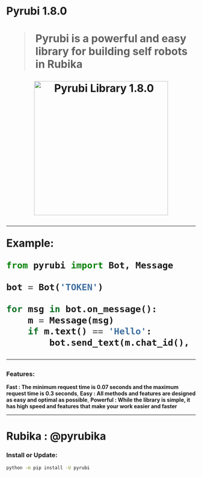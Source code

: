 <h1>Pyrubi 1.8.0<h1/>

> Pyrubi is a powerful and easy library for building self robots in Rubika

<p align='center'>
    <img src='https://iili.io/HIjPRS9.jpg' alt='Pyrubi Library 1.8.0' width='356'>
</p>

<hr>

**Example:**
``` python
from pyrubi import Bot, Message

bot = Bot('TOKEN')

for msg in bot.on_message():
    m = Message(msg)
    if m.text() == 'Hello':
        bot.send_text(m.chat_id(), 'Hello from Pyrubi Library', m.message_id())
```

<hr>

### Features:

**Fast : The minimum request time is 0.07 seconds and the maximum request time is 0.3 seconds**,
**Easy : All methods and features are designed as easy and optimal as possible**, 
**Powerful : While the library is simple, it has high speed and features that make your work easier and faster**

<hr>

# Rubika : @pyrubika

### Install or Update:

``` bash
python -m pip install -U pyrubi
```
